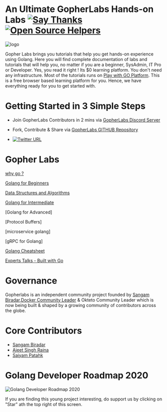 # An Ultimate GopherLabs Hands-on Labs [![Say Thanks](https://img.shields.io/badge/SayThanks.io-%E2%98%BC-1EAEDB.svg)](https://saythanks.io/to/collabnix) [![Open Source Helpers](https://www.codetriage.com/collabnix/gopherlabs/badges/users.svg)](https://www.codetriage.com/collabnix/gopherlabs)

![logo](https://raw.githubusercontent.com/collabnix/gopherlabs/master/img/welcome_gopherlabs.gif)




Gopher Labs brings you tutorials that help you get hands-on experience using Golang. Here you will find complete documentation of labs and tutorials that will help you, no matter if you are a beginner, SysAdmin, IT Pro or Developer.
Yes, you read it right ! Its $0 learning platform. You don't need any infrastructure. Most of the tutorials runs on [Play with GO Platform](
https://play.golang.org). This is a free browser based learning platform for you. Hence, we have everything ready for you to get started with.


#  Getting Started in 3 Simple Steps

- Join GopherLabs Contributors in 2 mins via [GopherLabs Discord Server](https://discord.gg/S3GtFvT)

- Fork, Contribute & Share via [GopherLabs GITHUB Repository](https://github.com/collabnix/gopherlabs)

-  [![Twitter URL](https://img.shields.io/twitter/url/https/twitter.com/fold_left.svg?style=social&label=Follow%20%40collabnix)](https://twitter.com/collabnix)





# Gopher Labs

[why go ?](https://www.slideshare.net/sangambiradar370/welcome-to-gopherlabs-why-go-golang)

[Golang for Beginners](./Beginners/readme.md) 

[Data Structures and Algorithms](./Data_Structures_Go/README.md) 

[Golang for Intermediate](./Intermediate/readme.md)  

[Golang for Advanced] 

[Protocol Buffers] 

[microservice golang] 

[gRPC for Golang]

[Golang Cheatsheet](./Golang_Cheatsheet.md)  

[Experts Talks - Built with Go](./BuiltwithGo/redme.md) 


# Governance

Gopherlabs is an independent community project founded by [Sangam Biradar](https://github.com/sangam14),[Docker Community Leader](https://twitter.com/BiradarSangam) & Okteto Community Leader which is now being built & shaped by a growing community of contributors across the globe.

# Core Contributors

- [Sangam Biradar](https://github.com/sangam14)
- [Ajeet Singh Raina](https://github.com/ajeetraina)
- [Saiyam Patahk](https://github.com/saiyam1814)



# Golang Developer Roadmap 2020

 ![Golang Developer Roadmap 2020](https://raw.githubusercontent.com/collabnix/gopherlabs/master/img/golang-developer-roadmap.png)
 


If you are finding this young project interesting, do support us by clicking on "Star" ath the top right of this screen.




